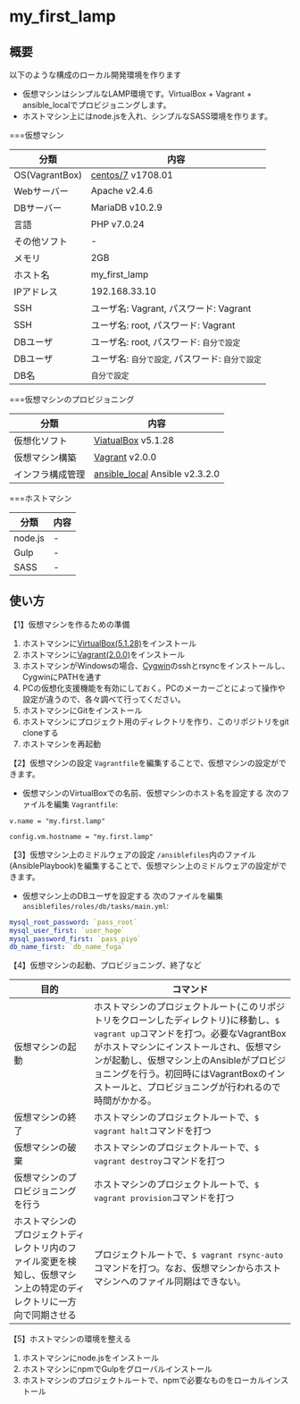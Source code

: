 
# my_first_lamp

## 概要

以下のような構成のローカル開発環境を作ります
- 仮想マシンはシンプルなLAMP環境です。VirtualBox + Vagrant + ansible_localでプロビジョニングします。
- ホストマシン上にはnode.jsを入れ、シンプルなSASS環境を作ります。

===仮想マシン

| 分類 | 内容 |
|--|--|
|OS(VagrantBox)|[centos/7](https://app.vagrantup.com/centos/boxes/7) v1708.01|
|Webサーバー|Apache v2.4.6|
|DBサーバー|MariaDB v10.2.9|
|言語|PHP v7.0.24|
|その他ソフト|-|
|メモリ|2GB|
|ホスト名|my_first_lamp|
|IPアドレス|192.168.33.10|
|SSH|ユーザ名: Vagrant, パスワード: Vagrant|
|SSH|ユーザ名: root, パスワード: Vagrant|
|DBユーザ|ユーザ名: root, パスワード: `自分で設定`|
|DBユーザ|ユーザ名: `自分で設定`, パスワード: `自分で設定`|
|DB名|`自分で設定`|

===仮想マシンのプロビジョニング

| 分類 | 内容 |
|--|--|
|仮想化ソフト|[ViatualBox](https://www.virtualbox.org/wiki/Downloads) v5.1.28|
|仮想マシン構築|[Vagrant](https://www.vagrantup.com/downloads.html) v2.0.0|
|インフラ構成管理|[ansible_local](https://www.vagrantup.com/docs/provisioning/ansible_local.html) Ansible v2.3.2.0|

===ホストマシン

| 分類 | 内容 |
|--|--|
|node.js|-|
|Gulp|-|
|SASS|-|

## 使い方

【1】仮想マシンを作るための準備

1. ホストマシンに[VirtualBox(5.1.28)](https://www.virtualbox.org/wiki/Downloads)をインストール
2. ホストマシンに[Vagrant(2.0.0)](https://www.vagrantup.com/downloads.html)をインストール
3. ホストマシンがWindowsの場合、[Cygwin](Cygwin)のsshとrsyncをインストールし、CygwinにPATHを通す
4. PCの仮想化支援機能を有効にしておく。PCのメーカーごとによって操作や設定が違うので、各々調べて行ってください。
5. ホストマシンにGitをインストール
6. ホストマシンにプロジェクト用のディレクトリを作り、このリポジトリをgit cloneする
7. ホストマシンを再起動

【2】仮想マシンの設定
`Vagrantfile`を編集することで、仮想マシンの設定ができます。

- 仮想マシンのVirtualBoxでの名前、仮想マシンのホスト名を設定する
次のファイルを編集 `Vagrantfile`:
```text
v.name = "my.first.lamp"
```
```text
config.vm.hostname = "my.first.lamp"
```

【3】仮想マシン上のミドルウェアの設定
`/ansiblefiles`内のファイル(AnsiblePlaybook)を編集することで、仮想マシン上のミドルウェアの設定ができます。

- 仮想マシン上のDBユーザを設定する
次のファイルを編集 `ansiblefiles/roles/db/tasks/main.yml`:
```yml
mysql_root_password: `pass_root`
mysql_user_first: `user_hoge`
mysql_password_first: `pass_piyo`
db_name_first: `db_name_fuga`
```

【4】仮想マシンの起動、プロビジョニング、終了など

| 目的 | コマンド |
|--|--|
|仮想マシンの起動|ホストマシンのプロジェクトルート(このリポジトリをクローンしたディレクトリ)に移動し、`$ vagrant up`コマンドを打つ。必要なVagrantBoxがホストマシンにインストールされ、仮想マシンが起動し、仮想マシン上のAnsibleがプロビジョニングを行う。初回時にはVagrantBoxのインストールと、プロビジョニングが行われるので時間がかかる。|
|仮想マシンの終了|ホストマシンのプロジェクトルートで、`$ vagrant halt`コマンドを打つ|
|仮想マシンの破棄|ホストマシンのプロジェクトルートで、`$ vagrant destroy`コマンドを打つ|
|仮想マシンのプロビジョニングを行う|ホストマシンのプロジェクトルートで、`$ vagrant provision`コマンドを打つ|
|ホストマシンのプロジェクトディレクトリ内のファイル変更を検知し、仮想マシン上の特定のディレクトリに一方向で同期させる|プロジェクトルートで、`$ vagrant rsync-auto`コマンドを打つ。なお、仮想マシンからホストマシンへのファイル同期はできない。|

【5】ホストマシンの環境を整える

1. ホストマシンにnode.jsをインストール
2. ホストマシンにnpmでGulpをグローバルインストール
3. ホストマシンのプロジェクトルートで、npmで必要なものをローカルインストール
